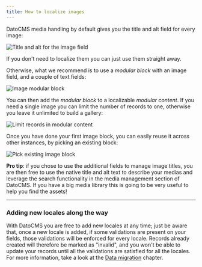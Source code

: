 ```yaml
---
title: How to localize images
---
```


DatoCMS media handling by default gives you the title and alt field for every image:

![Title and alt for the image field](../images/localization/6.png)

If you don't need to localize them you can just use them straight away.

Otherwise, what we recommend is to use a *modular block* with an image field, and a couple of text fields:

![Image modular block](../images/localization/7.png)

You can then add the *modular block* to a localizable *modular content*. If you need a single image you can limit the number of records to one, otherwise you leave it unlimited to build a gallery:

![Limit records in modular content](../images/localization/8.png)

Once you have done your first image block, you can easily reuse it across other instances, by picking an existing block:

![Pick existing image block](../images/localization/9.png)

**Pro tip**: if you chose to use the additional fields to manage image titles, you are then free to use the native title and alt text to describe your medias and leverage the search functionality in the media management section of DatoCMS. If you have a big media library this is going to be very useful to help you find the assets!

---

### Adding new locales along the way

With DatoCMS you are free to add new locales at any time; just be aware that, once a new locale is added, if some validations are present on your fields, those validations will be enforced for every locale. Records already created will therefore be marked as "invalid", and you won't be able to update your records until all the validations are satisfied for all the locales. For more information, take a look at the [Data migration](/docs/content-modelling/data-migration) chapter.

